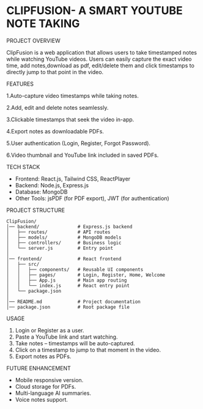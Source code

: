 # CLIPFUSION- A SMART YOUTUBE NOTE TAKING 

PROJECT OVERVIEW

ClipFusion is a web application that allows users to take timestamped notes while watching YouTube videos. Users can easily capture the exact video time, add notes,download as pdf, edit/delete them and click timestamps to directly jump to that point in the video. 

FEATURES

  1.Auto-capture video timestamps while taking notes.
  
  2.Add, edit and delete notes seamlessly.
  
  3.Clickable timestamps that seek the video in-app.
  
  4.Export notes as downloadable PDFs.
  
  5.User authentication (Login, Register, Forgot Password).
  
  6.Video thumbnail and YouTube link included in saved PDFs.

TECH STACK

* Frontend: React.js, Tailwind CSS, ReactPlayer
* Backend: Node.js, Express.js
* Database: MongoDB
* Other Tools: jsPDF (for PDF export), JWT (for authentication)

PROJECT STRUCTURE
```
ClipFusion/
│── backend/              # Express.js backend
│   ├── routes/           # API routes
│   ├── models/           # MongoDB models
│   ├── controllers/      # Business logic
│   └── server.js         # Entry point
│
│── frontend/             # React frontend
│   ├── src/
│   │   ├── components/   # Reusable UI components
│   │   ├── pages/        # Login, Register, Home, Welcome
│   │   ├── App.js        # Main app routing
│   │   └── index.js      # React entry point
│   └── package.json
│
│── README.md             # Project documentation
│── package.json          # Root package file
```

USAGE

1. Login or Register as a user.
2. Paste a YouTube link and start watching.
3. Take notes – timestamps will be auto-captured.
4. Click on a timestamp to jump to that moment in the video.
5. Export notes  as PDFs.

FUTURE ENHANCEMENT

* Mobile responsive version.
* Cloud storage for PDFs.
* Multi-language AI summaries.
* Voice notes support.

 
